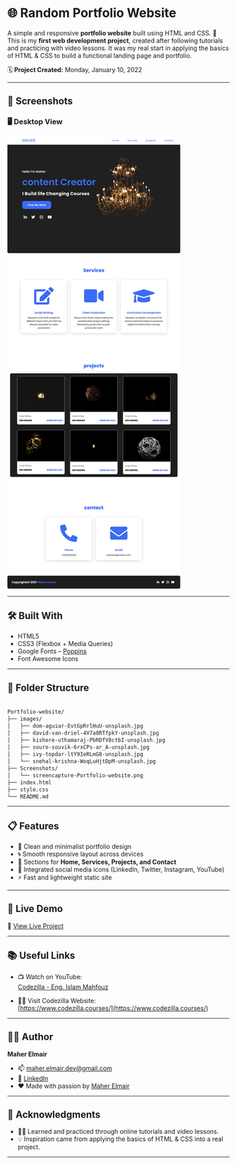 # 🌐 Random Portfolio Website

A simple and responsive **portfolio website** built using HTML and CSS.
📌 This is my **first web development project**, created after following tutorials and practicing with video lessons.
It was my real start in applying the basics of HTML & CSS to build a functional landing page and portfolio.

🗓️ **Project Created:** Monday, January 10, 2022

---

## 📸 Screenshots

### 🖥️ Desktop View

![Desktop Preview](/Screenshots/screencapture-Portfolio-website.png)

---

## 🛠️ Built With

- HTML5
- CSS3 (Flexbox + Media Queries)
- Google Fonts – [Poppins](https://fonts.google.com/specimen/Poppins)
- Font Awesome Icons

---

## 📂 Folder Structure

```

Portfolio-website/
├── images/
│   ├── dom-aguiar-EvtGpRrlHuU-unsplash.jpg
│   ├── david-van-driel-4V7a8RTfpkY-unsplash.jpg
│   ├── kishore-uthamaraj-PbRDfV8ctbI-unsplash.jpg
│   ├── souro-souvik-6rxCPs-ar_A-unsplash.jpg
│   ├── ivy-topdar-ltY9IeRLmG8-unsplash.jpg
│   └── snehal-krishna-WoqLuHjtDpM-unsplash.jpg
├── Screenshots/
│   └── screencapture-Portfolio-website.png
├── index.html
├── style.css
└── README.md

```

---

## 📋 Features

- 🎯 Clean and minimalist portfolio design
- 🌀 Smooth responsive layout across devices
- 📱 Sections for **Home, Services, Projects, and Contact**
- 🔗 Integrated social media icons (LinkedIn, Twitter, Instagram, YouTube)
- ⚡ Fast and lightweight static site

---

## 🚀 Live Demo

🔗 [View Live Project](https://maher-elmair.github.io/Portfolio-website/)

---

## 📚 Useful Links

- 📺 Watch on YouTube:  
  [Codezilla - Eng. Islam Mahfouz](https://www.youtube.com/watch?v=cARGOrtiWt4&list=PLuXY3ddo_8nwyBVa1I3xHXYgpQHJ1Z0wn&index=2)

- 👨‍💻 Visit Codezilla Website:  
  [https://www.codezilla.courses/](https://www.codezilla.courses/)

---

## 🧑‍💻 Author

**Maher Elmair**

- 📫 [maher.elmair.dev@gmail.com](mailto:maher.elmair.dev@gmail.com)
- 🔗 [LinkedIn](https://www.linkedin.com/in/maher-elmair-831042237)
- ❤️ Made with passion by [Maher Elmair](https://maher-elmair.github.io/My_Website)

---

## 🙏 Acknowledgments

- 👨‍🏫 Learned and practiced through online tutorials and video lessons.
- 💡 Inspiration came from applying the basics of HTML & CSS into a real project.

---
